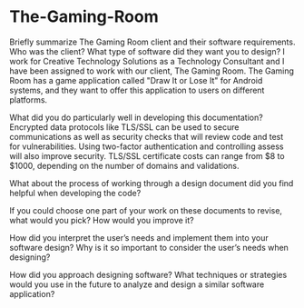 # The-Gaming-Room

Briefly summarize The Gaming Room client and their software requirements. Who was the client? What type of software did they want you to design?
I work for Creative Technology Solutions as a Technology Consultant and I have been assigned to work with our client, The Gaming Room. The Gaming Room has a game application called "Draw It or Lose It" for Android systems, and they want to offer this application to users on different platforms. 

What did you do particularly well in developing this documentation?
Encrypted data protocols like TLS/SSL can be used to secure communications as well as security checks that will review code and test for vulnerabilities. Using two-factor authentication and controlling assess will also improve security. TLS/SSL certificate costs can range from $8 to $1000, depending on the number of domains and validations.

What about the process of working through a design document did you find helpful when developing the code?


If you could choose one part of your work on these documents to revise, what would you pick? How would you improve it?


How did you interpret the user’s needs and implement them into your software design? Why is it so important to consider the user’s needs when designing?


How did you approach designing software? What techniques or strategies would you use in the future to analyze and design a similar software application?
